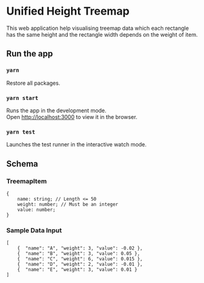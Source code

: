 # Unified Height Treemap

This web application help visualising treemap data which each rectangle has the same height and the rectangle width depends on the weight of item.

## Run the app

### `yarn`

Restore all packages.

### `yarn start`

Runs the app in the development mode.\
Open [http://localhost:3000](http://localhost:3000) to view it in the browser.

### `yarn test`

Launches the test runner in the interactive watch mode.

## Schema

### TreemapItem
```
{
    name: string; // Length <= 50
    weight: number; // Must be an integer
    value: number;
}
```

### Sample Data Input
```
[
    {  "name": "A", "weight": 3, "value": -0.02 },
    {  "name": "B", "weight": 3, "value": 0.05 },
    {  "name": "C", "weight": 6, "value": 0.015 },
    {  "name": "D", "weight": 2, "value": -0.01 },
    {  "name": "E", "weight": 3, "value": 0.01 }
]
```
